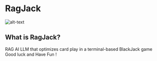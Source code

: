 # RagJack
![alt-text](https://i.imgur.com/95JH47y.png)

## What is RagJack? 
RAG AI LLM that optimizes card play in a terminal-based BlackJack game
Good luck and Have Fun !
